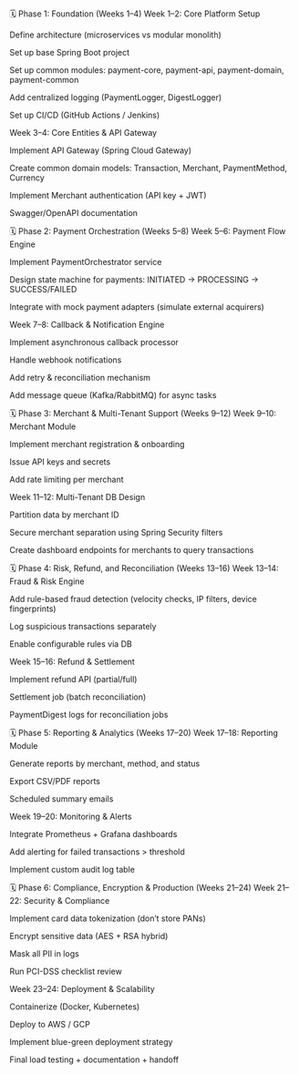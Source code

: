🗓️ Phase 1: Foundation (Weeks 1–4)
Week 1–2: Core Platform Setup

Define architecture (microservices vs modular monolith)

Set up base Spring Boot project

Set up common modules:
payment-core, payment-api, payment-domain, payment-common

Add centralized logging (PaymentLogger, DigestLogger)

Set up CI/CD (GitHub Actions / Jenkins)

Week 3–4: Core Entities & API Gateway

Implement API Gateway (Spring Cloud Gateway)

Create common domain models: Transaction, Merchant, PaymentMethod, Currency

Implement Merchant authentication (API key + JWT)

Swagger/OpenAPI documentation

🗓️ Phase 2: Payment Orchestration (Weeks 5–8)
Week 5–6: Payment Flow Engine

Implement PaymentOrchestrator service

Design state machine for payments: INITIATED → PROCESSING → SUCCESS/FAILED

Integrate with mock payment adapters (simulate external acquirers)

Week 7–8: Callback & Notification Engine

Implement asynchronous callback processor

Handle webhook notifications

Add retry & reconciliation mechanism

Add message queue (Kafka/RabbitMQ) for async tasks

🗓️ Phase 3: Merchant & Multi-Tenant Support (Weeks 9–12)
Week 9–10: Merchant Module

Implement merchant registration & onboarding

Issue API keys and secrets

Add rate limiting per merchant

Week 11–12: Multi-Tenant DB Design

Partition data by merchant ID

Secure merchant separation using Spring Security filters

Create dashboard endpoints for merchants to query transactions

🗓️ Phase 4: Risk, Refund, and Reconciliation (Weeks 13–16)
Week 13–14: Fraud & Risk Engine

Add rule-based fraud detection (velocity checks, IP filters, device fingerprints)

Log suspicious transactions separately

Enable configurable rules via DB

Week 15–16: Refund & Settlement

Implement refund API (partial/full)

Settlement job (batch reconciliation)

PaymentDigest logs for reconciliation jobs

🗓️ Phase 5: Reporting & Analytics (Weeks 17–20)
Week 17–18: Reporting Module

Generate reports by merchant, method, and status

Export CSV/PDF reports

Scheduled summary emails

Week 19–20: Monitoring & Alerts

Integrate Prometheus + Grafana dashboards

Add alerting for failed transactions > threshold

Implement custom audit log table

🗓️ Phase 6: Compliance, Encryption & Production (Weeks 21–24)
Week 21–22: Security & Compliance

Implement card data tokenization (don’t store PANs)

Encrypt sensitive data (AES + RSA hybrid)

Mask all PII in logs

Run PCI-DSS checklist review

Week 23–24: Deployment & Scalability

Containerize (Docker, Kubernetes)

Deploy to AWS / GCP

Implement blue-green deployment strategy

Final load testing + documentation + handoff